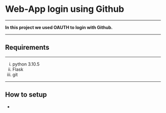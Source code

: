 <h1>Web-App login using Github</h1>
<hr>
<p><b>In this project we used OAUTH to login with Github.</b></p>
<hr>
<h2>Requirements</h2>
<hr>
<ol type ="i">
<li>python 3.10.5</li>
<li>Flask</li>
<li>git</li>
</ol>
<hr>
<h2>How to setup</h2>
<ul type="disc">
<li>
    


